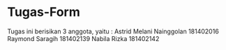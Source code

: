 # Tugas-Form
Tugas ini berisikan 3 anggota, yaitu :
Astrid Melani Nainggolan  181402016
Raymond Saragih           181402139
Nabila Rizka              181402142
